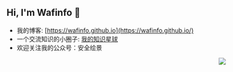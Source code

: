 ## Hi, I'm Wafinfo 👋

<meta name="referrer" content="no-referrer" />

* 我的博客: [https://wafinfo.github.io](https://wafinfo.github.io/)
* 一个交流知识的小圈子: [我的知识星球](https://t.zsxq.com/1VmPu)
* 欢迎关注我的公众号：安全绘景

<img align="right" src="https://github-readme-stats.vercel.app/api?username=wafinfo&count_private=true&show_icons=true&hide=prs&theme=radical" />
